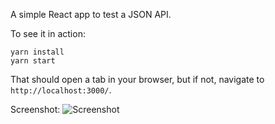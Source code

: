 A simple React app to test a JSON API.

To see it in action:

```
yarn install
yarn start
```

That should open a tab in your browser, but if not, navigate to `http://localhost:3000/`.

Screenshot:
![Screenshot](https://i.imgur.com/46DlC1h.jpg)
